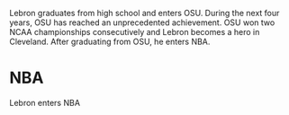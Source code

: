 Lebron graduates from high school and enters OSU. During the next four years, OSU has reached an unprecedented achievement. OSU won two NCAA championships consecutively and Lebron becomes a hero in Cleveland.
After graduating from OSU, he enters NBA.

# NBA
Lebron enters NBA
